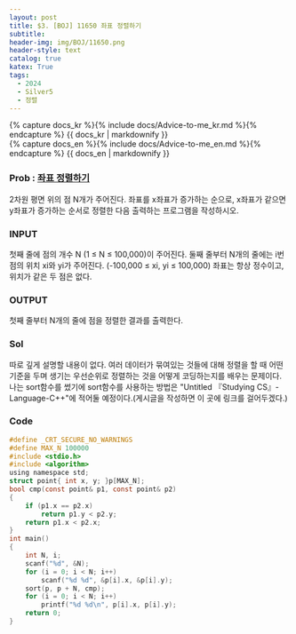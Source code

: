 ```yaml
---
layout: post
title: $3. [BOJ] 11650 좌표 정렬하기
subtitle: 
header-img: img/BOJ/11650.png
header-style: text
catalog: true
katex: True
tags:
  - 2024
  - Silver5
  - 정렬
---
```


<!-- Korean Version -->
<div class="kr post-container">
    {% capture docs_kr %}{% include docs/Advice-to-me_kr.md %}{% endcapture %}
    {{ docs_kr | markdownify }}
</div>

<!-- English Version -->
<div class="en post-container">
    {% capture docs_en %}{% include docs/Advice-to-me_en.md %}{% endcapture %}
    {{ docs_en | markdownify }}
</div>


### Prob : [좌표 정렬하기](https://www.acmicpc.net/problem/11650)
2차원 평면 위의 점 N개가 주어진다. 좌표를 x좌표가 증가하는 순으로, x좌표가 같으면 y좌표가 증가하는 순서로 정렬한 다음 출력하는 프로그램을 작성하시오.

### INPUT
첫째 줄에 점의 개수 N (1 ≤ N ≤ 100,000)이 주어진다. 둘째 줄부터 N개의 줄에는 i번점의 위치 xi와 yi가 주어진다. (-100,000 ≤ xi, yi ≤ 100,000) 좌표는 항상 정수이고, 위치가 같은 두 점은 없다.

### OUTPUT
첫째 줄부터 N개의 줄에 점을 정렬한 결과를 출력한다.

### Sol
따로 깊게 설명할 내용이 없다. 여러 데이터가 묶여있는 것들에 대해 정렬을 할 때 어떤 기준을 두며 생기는 우선순위로 정렬하는 것을 어떻게 코딩하는지를 배우는 문제이다.
나는 sort함수를 썼기에 sort함수를 사용하는 방법은 "Untitled 『Studying CS』-Language-C++"에 적어둘 예정이다.(게시글을 작성하면 이 곳에 링크를 걸어두겠다.)



### Code
```c
#define _CRT_SECURE_NO_WARNINGS
#define MAX_N 100000
#include <stdio.h>
#include <algorithm>
using namespace std;
struct point{ int x, y; }p[MAX_N];
bool cmp(const point& p1, const point& p2)
{
	if (p1.x == p2.x)
		return p1.y < p2.y;
	return p1.x < p2.x;
}
int main()
{
	int N, i;
	scanf("%d", &N);
	for (i = 0; i < N; i++)
		scanf("%d %d", &p[i].x, &p[i].y);
	sort(p, p + N, cmp);
	for (i = 0; i < N; i++)
		printf("%d %d\n", p[i].x, p[i].y);
	return 0;
}
```
